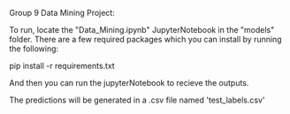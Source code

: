 Group 9 Data Mining Project:

To run, locate the "Data_Mining.ipynb" JupyterNotebook in the "models" folder.
There are a few required packages which you can install by running the following:

pip install -r requirements.txt

And then you can run the jupyterNotebook to recieve the outputs. 

The predictions will be generated in a .csv file named 'test_labels.csv'